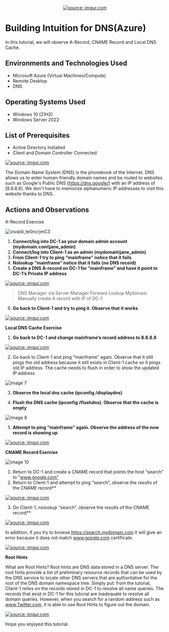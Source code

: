 <p align="center">
<a href="https://imgur.com/eULrHiA"><img src="https://i.imgur.com/eULrHiA.png" title="source: imgur.com" /></a>
</p>

<h1>Building Intuition for DNS(Azure)</h1>
In this tutorial, we will observe A-Record, CNAME Record and Local DNS Cache.<br />


<h2>Environments and Technologies Used</h2>

- Microsoft Azure (Virtual Machines/Compute)
- Remote Desktop
- DNS

<h2>Operating Systems Used </h2>

- Windows 10 (21H2)
- Windows Server 2022

<h2>List of Prerequisites</h2>

- Active Directory Installed
- Client and Domain Controller Connected

<a href="https://imgur.com/t80i1HB"><img src="https://i.imgur.com/t80i1HB.png" title="source: imgur.com" /></a>

The Domain Name System (DNS) is the phonebook of the Internet. DNS allows us to enter human-friendly domain names and be routed to websites such as Google's Public DNS  [https://dns.google/] with an IP address of [8.8.8.8]. We don't have to memorize alphanumeric IP addresses to visit this website thanks to DNS.

<h2>Actions and Observations</h2>
<p>A-Record Exercise</p>

![vivaldi_te0ncrjmC3](https://user-images.githubusercontent.com/109401839/213228476-10566ab6-eff5-467e-a836-76b21cc14b09.png)

1. **Connect/log into DC-1 as your domain admin account (mydomain.com\jane_admin)**
2. **Connect/log into Client-1 as an admin (mydomain\jane_admin)**
3. **From Client-1 try to ping “mainframe” notice that it fails**
4. **Nslookup “mainframe” notice that it fails (no DNS record)**
5. **Create a DNS A-record on DC-1 for “mainframe” and have it point to DC-1’s Private IP address**


<a href="https://imgur.com/vNTP30P"><img src="https://i.imgur.com/vNTP30P.png" title="source: imgur.com" /></a>


> DNS Manager via Server Manager
> Forward Lookup
> Mydomain
> Manually create A record with IP of DC-1
6. **Go back to Client-1 and try to ping it. Observe that it works**

<a href="https://imgur.com/poXy43P"><img src="https://i.imgur.com/poXy43P.png" title="source: imgur.com" /></a>

**Local DNS Cache Exercise**

1. **Go back to DC-1 and change mainframe’s record address to 8.8.8.8**

<a href="https://imgur.com/sBNbona"><img src="https://i.imgur.com/sBNbona.png" title="source: imgur.com" /></a>

2. Go back to Client-1 and ping “mainframe” again. Observe that it still pings the old address because it still exists in Client-1 cache so it pings old IP address. The cache needs to flush in order to show the updated IP address

![image 7](https://github.com/ItradeLQ/building-intuition-for-dns/assets/112427894/fba21707-e65b-4f27-bf38-a4ba286ac84d)

3. **Observe the local dns cache (ipconfig /displaydns)**

4. **Flush the DNS cache (ipconfig /flushdns). Observe that the cache is empty**

![image 8](https://github.com/ItradeLQ/building-intuition-for-dns/assets/112427894/a83547fb-a457-4272-adc4-888c55f796d1)

5. **Attempt to ping “mainframe” again. Observe the address of the new record is showing up**

<a href="https://imgur.com/ErLkQpp"><img src="https://i.imgur.com/ErLkQpp.png" title="source: imgur.com" /></a>

**CNAME Record Exercise**

![image 10](https://github.com/ItradeLQ/building-intuition-for-dns/assets/112427894/db20e8e7-983f-4631-a214-aedad39628f4)

1. Return to DC-1 and create a CNAME record that points the host “search” to "www.google.com”
2. Return to Client-1 and attempt to ping “search”, observe the results of the CNAME record**

<a href="https://imgur.com/WeHRldq"><img src="https://i.imgur.com/WeHRldq.png" title="source: imgur.com" /></a>

3. On Client-1, nslookup “search”, observe the results of the CNAME record**

<a href="https://imgur.com/2m5vOsJ"><img src="https://i.imgur.com/2m5vOsJ.png" title="source: imgur.com" /></a>

In addition, if you try to browse https://search.mydomain.com it will give an error because it does not match www.google.com certificate.

<a href="https://imgur.com/AMOQV4D"><img src="https://i.imgur.com/AMOQV4D.png" title="source: imgur.com" /></a>

**Root Hints**

What are Root Hints? Root hints are DNS data stored in a DNS server. The root hints provide a list of preliminary resource records that can be used by the DNS service to locate other DNS servers that are authoritative for the root of the DNS domain namespace tree. 
Simply put: from the tutorial, Client-1 relies on the records stored in DC-1 to resolve all name queries. The records that exist in DC-1 for this tutorial are inadequate to resolve all domain queries. However, when you search for a random address such as www.Twitter.com, it is able to use Root Hints to figure out the domain.

<a href="https://imgur.com/jSZVxL9"><img src="https://i.imgur.com/jSZVxL9.png" title="source: imgur.com" /></a>

Hope you enjoyed this tutorial.
